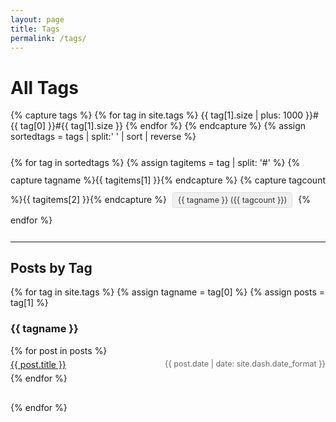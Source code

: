 ```yaml
---
layout: page
title: Tags
permalink: /tags/
---
```


# All Tags

{% capture tags %}
  {% for tag in site.tags %}
    {{ tag[1].size | plus: 1000 }}#{{ tag[0] }}#{{ tag[1].size }}
  {% endfor %}
{% endcapture %}
{% assign sortedtags = tags | split:' ' | sort | reverse %}

<div class="tag-cloud">
{% for tag in sortedtags %}
  {% assign tagitems = tag | split: '#' %}
  {% capture tagname %}{{ tagitems[1] }}{% endcapture %}
  {% capture tagcount %}{{ tagitems[2] }}{% endcapture %}
  
  <span class="tag-item">
    <a href="#{{ tagname | slugify }}" class="tag-link" data-count="{{ tagcount }}">
      {{ tagname }} ({{ tagcount }})
    </a>
  </span>
{% endfor %}
</div>

---

## Posts by Tag

{% for tag in site.tags %}
  {% assign tagname = tag[0] %}
  {% assign posts = tag[1] %}
  
<h3 id="{{ tagname | slugify }}">{{ tagname }}</h3>
<ul class="tag-posts">
  {% for post in posts %}
    <li>
      <a href="{{ post.url }}">{{ post.title }}</a>
      <span class="post-date">{{ post.date | date: site.dash.date_format }}</span>
    </li>
  {% endfor %}
</ul>
{% endfor %}

<style>
.tag-cloud {
  margin: 20px 0;
  line-height: 2;
}

.tag-item {
  display: inline-block;
  margin: 5px;
}

.tag-link {
  background: #f0f0f0;
  padding: 4px 8px;
  border-radius: 4px;
  text-decoration: none;
  font-size: 0.9em;
  color: #333;
  border: 1px solid #ddd;
  transition: all 0.2s ease;
}

.tag-link:hover {
  background: #e0e0e0;
  border-color: #ccc;
}

.tag-posts {
  list-style: none;
  padding: 0;
  margin-bottom: 30px;
}

.tag-posts li {
  padding: 5px 0;
  border-bottom: 1px solid #eee;
}

.tag-posts li:last-child {
  border-bottom: none;
}

.post-date {
  float: right;
  color: #666;
  font-size: 0.9em;
}

@media (max-width: 600px) {
  .post-date {
    float: none;
    display: block;
    font-size: 0.8em;
  }
}
</style>
